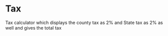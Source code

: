 # Tax
Tax calculator which displays the county tax as 2% and State tax as 2% as well and gives the total tax
